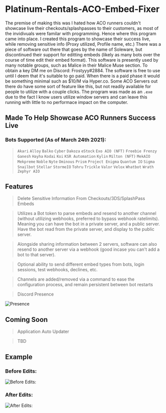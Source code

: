 # Platinum-Rentals-ACO-Embed-Fixer
The premise of making this was I hated how ACO runners couldn't showcase live their checkouts/splashpasses to their customers, as most of the invidivuals were familar with programming. Hence where this program came into place. I created this program to showcase their success live, while removing sensitive info (Proxy utilized, Profile name, etc.) There was a piece of software out there that goes by the name of Soleware, but discontinued their support for editting embeds (likely as many bots over the course of time edit their embed format). This software is presently used by many notable groups, such as Malice in their Malice Muse section. To obtain a key DM me on Discord: Frostyyy#2884. The software is free to use until I deem that it's suitable to go paid. When there is a paid phase it would be something minimal such as $10/M via Hyper.co. Some ACO Servers out there do have some sort of feature like this, but not readily available for people to utilize with a couple clicks. The program was made as an `.exe` due to the fact I know users utilize window servers and can leave this running with little to no performace impact on the computer. 

## Made To Help Showcase ACO Runners Success Live
### Bots Supported (As of March 24th 2021):
> `Akari`
> `Alloy`
> `Balko`
> `Cyber`
> `Dakoza`
> `eStock`
> `Exo AIO (NFT)`
> `Freebie Frenzy`
> `Ganesh`
> `Hayha`
> `Kodai`
> `Koi`
> `KSR Automation`
> `Kylin`
> `Milton (NFT)`
> `MekAIO`
> `Mekpreme`
> `Noble`
> `Nyte`
> `Ominous`
> `Prism`
> `Project Enigma`
> `Quantum IO`
> `Sigma`
> `Snailbot`
> `Stellar`
> `StormeIO`
> `Tohru`
> `Trickle`
> `Valor`
> `Velox`
> `Whatbot`
> `Wrath`
> `Zephyr AIO`

## Features
> Delete Sensitive Information From Checkouts/3DS/SplashPass Embeds

> Utilizes a Bot token to parse embeds and resend to another channel (without utilizing webhooks, preferred to bypass webhook ratelimits). Meaning you can have the bot in a private server, and a public server. Have the bot read from the private server, and display to the public server. 

> Alongside sharing information between 2 servers, software can also resend to another server via a webhook (good incase you can't add a bot to that server). 

> Optional ability to send different embed types from bots, login sessions, test webhooks, declines, etc. 

> Channels are added/removed via a command to ease the configuration process, and remain persistent between bot restarts

> Discord Presence 

![Presence](https://i.ibb.co/LkqxPGt/test.png)

## Coming Soon
> Application Auto Updater

> TBD

## Example
### Before Edits: 
![Before Edits:](https://media.discordapp.net/attachments/929798261085179904/956716082964611172/unknown.png)

### After Edits: 
![After Edits:](https://media.discordapp.net/attachments/929798261085179904/956715997874778243/unknown.png)

